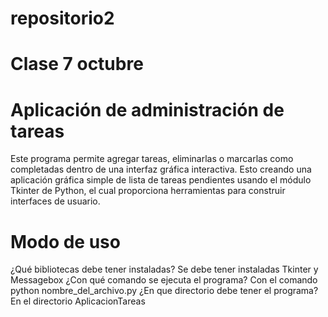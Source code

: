 # repositorio2
# Clase 7 octubre

# Aplicación de administración de tareas
Este programa permite agregar tareas, eliminarlas o marcarlas como completadas dentro de una interfaz gráfica interactiva. Esto creando una aplicación gráfica simple de lista de tareas pendientes usando el módulo Tkinter de Python, el cual proporciona herramientas para construir interfaces de usuario.
# Modo de uso
¿Qué bibliotecas debe tener instaladas?
Se debe tener instaladas Tkinter y Messagebox
¿Con qué comando se ejecuta el programa? 
Con el comando python nombre_del_archivo.py
¿En que directorio debe tener el programa?
En el directorio AplicacionTareas
